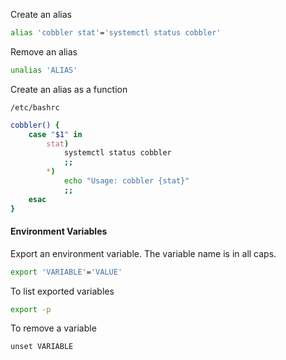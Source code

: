 
Create an alias

``` bash
alias 'cobbler stat'='systemctl status cobbler'
```

Remove an alias

``` bash
unalias 'ALIAS'
```

Create an alias as a function

`/etc/bashrc`
``` bash
cobbler() {
    case "$1" in
        stat)
            systemctl status cobbler
            ;;
        *)
            echo "Usage: cobbler {stat}"
            ;;
    esac
}
```

#### Environment Variables

Export an environment variable. The variable name is in all caps.

``` bash
export 'VARIABLE'='VALUE'
```

To list exported variables

``` bash
export -p
```

To remove a variable

```
unset VARIABLE
```